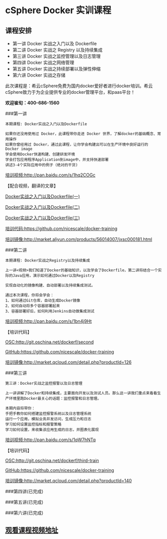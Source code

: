 # cSphere Docker 实训课程

## 课程安排
- 第一讲 Docker 实战之入门以及 Dockerfile
- 第二讲 Docker 实战之 Registry 以及持续集成
- 第三讲 Docker 实战之监控管理以及日志管理
- 第四讲 Docker 实战之网络管理
- 第五讲 Docker 实战之持续部署以及弹性伸缩
- 第六讲 Docker 实战之存储

此次课程是：希云cSphere免费为国内docker爱好者进行docker培训。希云cSphere致力于为企业提供专业的docker管理平台，和paas平台！

**欢迎崔旬：400-686-1560**

###第一讲
```
本期课程: Docker实战之入门以及Dockerfile

如果你还没用使用过 Docker，此课程带你走进 Docker 世界，了解docker的基础概念、常用操作
如果你曾经用过 Docker，通过此课程，让你学会构建出可以在生产环境中良好运行的 Docker image
学会使用Docker快速构建、创建研发环境
学会打包应用程序Application到image中，并支持快速部署
讲述3-4个实际应用中的例子（绝对的干货)
```

[培训视频:](http://pan.baidu.com/s/1hq2COGc)http://pan.baidu.com/s/1hq2COGc

【配合视频，翻译的文章】

[Docker实战之入门以及Dockerfile(一)](http://git.oschina.net/dockerf/docker-practice/blob/master/Docker%E5%AE%9E%E6%88%98%E4%B9%8B%E5%85%A5%E9%97%A8%E4%BB%A5%E5%8F%8ADockerfile%28%E4%B8%80%29.md?dir=0&filepath=Docker%E5%AE%9E%E6%88%98%E4%B9%8B%E5%85%A5%E9%97%A8%E4%BB%A5%E5%8F%8ADockerfile%28%E4%B8%80%29.md&oid=63a62caaac5c4de2997b866d0da465a4cf016aea&sha=06f1a97af90c8d35713cacf8aac9fb86889de077)

[Docker实战之入门以及Dockerfile(二)](http://git.oschina.net/dockerf/docker-practice/blob/master/Docker%E5%AE%9E%E6%88%98%E4%B9%8B%E5%85%A5%E9%97%A8%E4%BB%A5%E5%8F%8ADockerfile%28%E4%BA%8C%29.md?dir=0&filepath=Docker%E5%AE%9E%E6%88%98%E4%B9%8B%E5%85%A5%E9%97%A8%E4%BB%A5%E5%8F%8ADockerfile%28%E4%BA%8C%29.md&oid=9312c89d48d807b99ee2f0cb9f4ecd6011db273d&sha=06f1a97af90c8d35713cacf8aac9fb86889de077)

[Docker实战之入门以及Dockerfile(三)](http://git.oschina.net/dockerf/docker-practice/blob/master/Docker%E5%AE%9E%E6%88%98%E4%B9%8B%E5%85%A5%E9%97%A8%E4%BB%A5%E5%8F%8ADockerfile%28%E4%B8%89%29.md?dir=0&filepath=Docker%E5%AE%9E%E6%88%98%E4%B9%8B%E5%85%A5%E9%97%A8%E4%BB%A5%E5%8F%8ADockerfile%28%E4%B8%89%29.md&oid=4e8ecdafe968fdd2294e4e0050293ff90b680e28&sha=06f1a97af90c8d35713cacf8aac9fb86889de077)

[培训代码:](https://github.com/nicescale/docker-training)https://github.com/nicescale/docker-training

[培训镜像:](http://market.aliyun.com/products/56014007/jxsc000181.html)http://market.aliyun.com/products/56014007/jxsc000181.html


###第二讲

```
本期课程: Docker实战之Registry以及持续集成

上一讲<视频>我们知道了Docker的基础知识，以及学会了Dockerfile，第二讲将结合一个实际的Java应用，演示如何通过Docker以及Registry

实现自动化的镜像构建、自动部署以及持续集成测试。

通过本次课程，你将会学会：
1、如何通过Git仓库，自动生成Docker镜像
2、如何自动将多个容器部署起来
3、容器部署好后，如何利用Jenkins自动做集成测试
```

[培训视频:](http://pan.baidu.com/s/1bn4j9Ht)http://pan.baidu.com/s/1bn4j9Ht

【培训代码】

[OSC:](http://git.oschina.net/dockerf/second)http://git.oschina.net/dockerf/second

[GitHub:](https://github.com/nicescale/docker-training)https://github.com/nicescale/docker-training

[培训镜像:](http://market.qcloud.com/detail.php?productId=126)http://market.qcloud.com/detail.php?productId=126

###第三讲
```
第三讲：Docker实战之监控报警以及日志管理

上一讲讲解了Docker和持续集成，主要面向开发以及测试人员。那么这一讲我们重点来看看生产环境里跑Docker最关心的话题：监控报警和日志管理。

本期内容将带你：
手把手教你如何搭建监控报警系统以及日志管理系统
运行一个应用，模拟业务并发访问，生成压力和日志
学习如何设置监控指标和报警策略
学习如何设置，来收集该应用生成的日志，并图表化展现
```

[培训视频:](http://pan.baidu.com/s/1qW7hNTq)http://pan.baidu.com/s/1qW7hNTq

【培训代码】

[OSC:](http://git.oschina.net/dockerf/third-train)http://git.oschina.net/dockerf/third-train

[GitHub:](https://github.com/nicescale/docker-training)https://github.com/nicescale/docker-training 

[培训镜像:](http://market.qcloud.com/detail.php?productId=140)http://market.qcloud.com/detail.php?productId=140

###第四讲(已完成)

###第五讲(已完成)

###第六讲(已完成)

## [观看课程视频地址](https://csphere.cn/training)